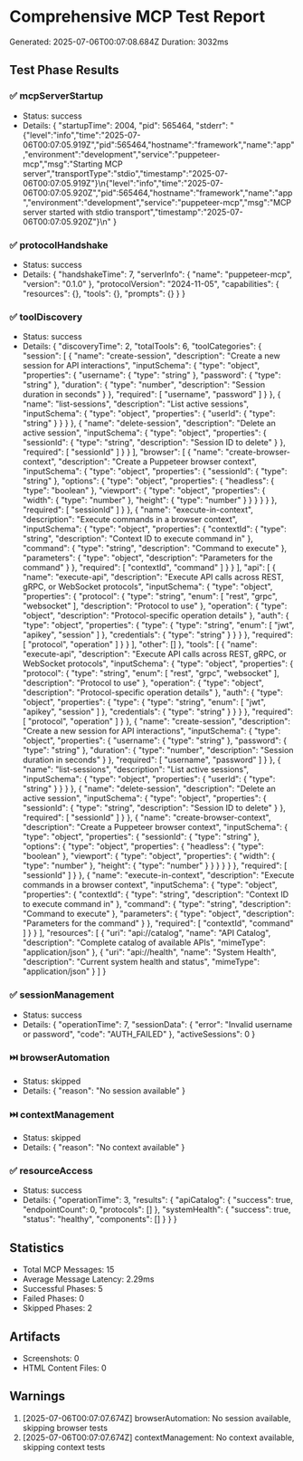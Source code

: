 # Comprehensive MCP Test Report

Generated: 2025-07-06T00:07:08.684Z
Duration: 3032ms

## Test Phase Results

### ✅ mcpServerStartup
- Status: success
- Details: {
  "startupTime": 2004,
  "pid": 565464,
  "stderr": "{\"level\":\"info\",\"time\":\"2025-07-06T00:07:05.919Z\",\"pid\":565464,\"hostname\":\"framework\",\"name\":\"app\",\"environment\":\"development\",\"service\":\"puppeteer-mcp\",\"msg\":\"Starting MCP server\",\"transportType\":\"stdio\",\"timestamp\":\"2025-07-06T00:07:05.919Z\"}\n{\"level\":\"info\",\"time\":\"2025-07-06T00:07:05.920Z\",\"pid\":565464,\"hostname\":\"framework\",\"name\":\"app\",\"environment\":\"development\",\"service\":\"puppeteer-mcp\",\"msg\":\"MCP server started with stdio transport\",\"timestamp\":\"2025-07-06T00:07:05.920Z\"}\n"
}

### ✅ protocolHandshake
- Status: success
- Details: {
  "handshakeTime": 7,
  "serverInfo": {
    "name": "puppeteer-mcp",
    "version": "0.1.0"
  },
  "protocolVersion": "2024-11-05",
  "capabilities": {
    "resources": {},
    "tools": {},
    "prompts": {}
  }
}

### ✅ toolDiscovery
- Status: success
- Details: {
  "discoveryTime": 2,
  "totalTools": 6,
  "toolCategories": {
    "session": [
      {
        "name": "create-session",
        "description": "Create a new session for API interactions",
        "inputSchema": {
          "type": "object",
          "properties": {
            "username": {
              "type": "string"
            },
            "password": {
              "type": "string"
            },
            "duration": {
              "type": "number",
              "description": "Session duration in seconds"
            }
          },
          "required": [
            "username",
            "password"
          ]
        }
      },
      {
        "name": "list-sessions",
        "description": "List active sessions",
        "inputSchema": {
          "type": "object",
          "properties": {
            "userId": {
              "type": "string"
            }
          }
        }
      },
      {
        "name": "delete-session",
        "description": "Delete an active session",
        "inputSchema": {
          "type": "object",
          "properties": {
            "sessionId": {
              "type": "string",
              "description": "Session ID to delete"
            }
          },
          "required": [
            "sessionId"
          ]
        }
      }
    ],
    "browser": [
      {
        "name": "create-browser-context",
        "description": "Create a Puppeteer browser context",
        "inputSchema": {
          "type": "object",
          "properties": {
            "sessionId": {
              "type": "string"
            },
            "options": {
              "type": "object",
              "properties": {
                "headless": {
                  "type": "boolean"
                },
                "viewport": {
                  "type": "object",
                  "properties": {
                    "width": {
                      "type": "number"
                    },
                    "height": {
                      "type": "number"
                    }
                  }
                }
              }
            }
          },
          "required": [
            "sessionId"
          ]
        }
      },
      {
        "name": "execute-in-context",
        "description": "Execute commands in a browser context",
        "inputSchema": {
          "type": "object",
          "properties": {
            "contextId": {
              "type": "string",
              "description": "Context ID to execute command in"
            },
            "command": {
              "type": "string",
              "description": "Command to execute"
            },
            "parameters": {
              "type": "object",
              "description": "Parameters for the command"
            }
          },
          "required": [
            "contextId",
            "command"
          ]
        }
      }
    ],
    "api": [
      {
        "name": "execute-api",
        "description": "Execute API calls across REST, gRPC, or WebSocket protocols",
        "inputSchema": {
          "type": "object",
          "properties": {
            "protocol": {
              "type": "string",
              "enum": [
                "rest",
                "grpc",
                "websocket"
              ],
              "description": "Protocol to use"
            },
            "operation": {
              "type": "object",
              "description": "Protocol-specific operation details"
            },
            "auth": {
              "type": "object",
              "properties": {
                "type": {
                  "type": "string",
                  "enum": [
                    "jwt",
                    "apikey",
                    "session"
                  ]
                },
                "credentials": {
                  "type": "string"
                }
              }
            }
          },
          "required": [
            "protocol",
            "operation"
          ]
        }
      }
    ],
    "other": []
  },
  "tools": [
    {
      "name": "execute-api",
      "description": "Execute API calls across REST, gRPC, or WebSocket protocols",
      "inputSchema": {
        "type": "object",
        "properties": {
          "protocol": {
            "type": "string",
            "enum": [
              "rest",
              "grpc",
              "websocket"
            ],
            "description": "Protocol to use"
          },
          "operation": {
            "type": "object",
            "description": "Protocol-specific operation details"
          },
          "auth": {
            "type": "object",
            "properties": {
              "type": {
                "type": "string",
                "enum": [
                  "jwt",
                  "apikey",
                  "session"
                ]
              },
              "credentials": {
                "type": "string"
              }
            }
          }
        },
        "required": [
          "protocol",
          "operation"
        ]
      }
    },
    {
      "name": "create-session",
      "description": "Create a new session for API interactions",
      "inputSchema": {
        "type": "object",
        "properties": {
          "username": {
            "type": "string"
          },
          "password": {
            "type": "string"
          },
          "duration": {
            "type": "number",
            "description": "Session duration in seconds"
          }
        },
        "required": [
          "username",
          "password"
        ]
      }
    },
    {
      "name": "list-sessions",
      "description": "List active sessions",
      "inputSchema": {
        "type": "object",
        "properties": {
          "userId": {
            "type": "string"
          }
        }
      }
    },
    {
      "name": "delete-session",
      "description": "Delete an active session",
      "inputSchema": {
        "type": "object",
        "properties": {
          "sessionId": {
            "type": "string",
            "description": "Session ID to delete"
          }
        },
        "required": [
          "sessionId"
        ]
      }
    },
    {
      "name": "create-browser-context",
      "description": "Create a Puppeteer browser context",
      "inputSchema": {
        "type": "object",
        "properties": {
          "sessionId": {
            "type": "string"
          },
          "options": {
            "type": "object",
            "properties": {
              "headless": {
                "type": "boolean"
              },
              "viewport": {
                "type": "object",
                "properties": {
                  "width": {
                    "type": "number"
                  },
                  "height": {
                    "type": "number"
                  }
                }
              }
            }
          }
        },
        "required": [
          "sessionId"
        ]
      }
    },
    {
      "name": "execute-in-context",
      "description": "Execute commands in a browser context",
      "inputSchema": {
        "type": "object",
        "properties": {
          "contextId": {
            "type": "string",
            "description": "Context ID to execute command in"
          },
          "command": {
            "type": "string",
            "description": "Command to execute"
          },
          "parameters": {
            "type": "object",
            "description": "Parameters for the command"
          }
        },
        "required": [
          "contextId",
          "command"
        ]
      }
    }
  ],
  "resources": [
    {
      "uri": "api://catalog",
      "name": "API Catalog",
      "description": "Complete catalog of available APIs",
      "mimeType": "application/json"
    },
    {
      "uri": "api://health",
      "name": "System Health",
      "description": "Current system health and status",
      "mimeType": "application/json"
    }
  ]
}

### ✅ sessionManagement
- Status: success
- Details: {
  "operationTime": 7,
  "sessionData": {
    "error": "Invalid username or password",
    "code": "AUTH_FAILED"
  },
  "activeSessions": 0
}

### ⏭️ browserAutomation
- Status: skipped
- Details: {
  "reason": "No session available"
}

### ⏭️ contextManagement
- Status: skipped
- Details: {
  "reason": "No context available"
}

### ✅ resourceAccess
- Status: success
- Details: {
  "operationTime": 3,
  "results": {
    "apiCatalog": {
      "success": true,
      "endpointCount": 0,
      "protocols": []
    },
    "systemHealth": {
      "success": true,
      "status": "healthy",
      "components": []
    }
  }
}


## Statistics

- Total MCP Messages: 15
- Average Message Latency: 2.29ms
- Successful Phases: 5
- Failed Phases: 0
- Skipped Phases: 2

## Artifacts

- Screenshots: 0
- HTML Content Files: 0

## Warnings

1. [2025-07-06T00:07:07.674Z] browserAutomation: No session available, skipping browser tests
2. [2025-07-06T00:07:07.674Z] contextManagement: No context available, skipping context tests